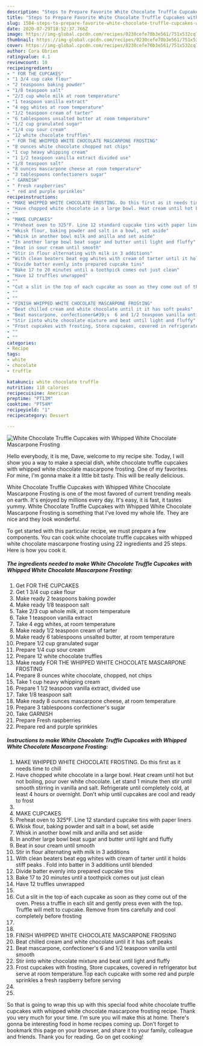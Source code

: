 ```yaml
---
description: "Steps to Prepare Favorite White Chocolate Truffle Cupcakes with Whipped White Chocolate Mascarpone Frosting"
title: "Steps to Prepare Favorite White Chocolate Truffle Cupcakes with Whipped White Chocolate Mascarpone Frosting"
slug: 1504-steps-to-prepare-favorite-white-chocolate-truffle-cupcakes-with-whipped-white-chocolate-mascarpone-frosting
date: 2020-07-29T18:52:37.766Z
image: https://img-global.cpcdn.com/recipes/0230cefe70b3e561/751x532cq70/white-chocolate-truffle-cupcakes-with-whipped-white-chocolate-mascarpone-frosting-recipe-main-photo.jpg
thumbnail: https://img-global.cpcdn.com/recipes/0230cefe70b3e561/751x532cq70/white-chocolate-truffle-cupcakes-with-whipped-white-chocolate-mascarpone-frosting-recipe-main-photo.jpg
cover: https://img-global.cpcdn.com/recipes/0230cefe70b3e561/751x532cq70/white-chocolate-truffle-cupcakes-with-whipped-white-chocolate-mascarpone-frosting-recipe-main-photo.jpg
author: Cora Obrien
ratingvalue: 4.1
reviewcount: 10
recipeingredient:
- " FOR THE CUPCAKES"
- "1 3/4 cup cake flour"
- "2 teaspoons baking powder"
- "1/8 teaspoon salt"
- "2/3 cup whole milk at room temperature"
- "1 teaspoon vanilla extract"
- "4 egg whites at room temperature"
- "1/2 teaspoon cream of tarter"
- "6 tablespoons unsalted butter at room temperature"
- "1/2 cup granulated sugar"
- "1/4 cup sour cream"
- "12 white chocolate truffles"
- " FOR THE WHIPPED WHITE CHOCOLATE MASCARPONE FROSTING"
- "8 ounces white chocolate chopped not chips"
- "1 cup heavy whipping cream"
- "1 1/2 teaspoon vanilla extract divided use"
- "1/8 teaspoon salt"
- "8 ounces mascarpone cheese at room temperature"
- "3 tablespoons confectioners sugar"
- " GARNISH"
- " Fresh raspberries"
- " red and purple sprinkles"
recipeinstructions:
- "MAKE WHIPPED WHITE CHOCOLATE FROSTING. Do this first as it needs time to chill"
- "Have chopped white chocolate in a large bowl. Heat cream until hot but not boiling, pour over white chocolate. Let stand 1 minute  then stir until smooth stirring in vanilla and salt.  Refrigerate until completely cold,  at least 4 hours or overnight. Don&#39;t whip until cupcakes are cool and ready to frost"
- ""
- "MAKE CUPCAKES"
- "Preheat oven to 325°F. Line 12 standard cupcake tins with paper liners"
- "Wkisk flour, baking powder and salt in a bowl, set aside"
- "Whisk in another bowl milk and anilla and set aside"
- "In another large bowl beat sugar and butter until light and fluffy"
- "Beat in sour cream until smooth"
- "Stir in flour alternating with milk in 3 additions"
- "With clean beaters beat egg whites with cream of tarter until it holds stiff peaks .  Fold into batter in 3 additions until blended"
- "Divide batter evenly into prepared cupcake tins"
- "Bake 17 to 20 minutes until a toothpick comes out just clean"
- "Have 12 truffles unwrapped"
- ""
- "Cut a slit in the top of each cupcake as soon as they come out of the oven. Press a truffle in each slit and gently press even with the top. Truffle will melt to cupcake. Remove from tins carefully and cool completely  before  frosting"
- ""
- ""
- "FINISH WHIPPED WHITE CHOCOLATE MASCARPONE FROStING"
- "Beat chilled cream and white chocolate until it it has soft peaks"
- "Beat mascarpone, confectioner&#39;s  6 and 1/2 teaspoon vanilla until smooth"
- "Stir iinto white chocolate mixture and beat until light and fluffy"
- "Frost cupcakes with frosting, Store cupcakes, covered in refrigerator but serve at room temperature.Top each cupcake with some red and purple sprinkles a fresh raspberry before serving"
- ""
- ""
categories:
- Recipe
tags:
- white
- chocolate
- truffle

katakunci: white chocolate truffle 
nutrition: 118 calories
recipecuisine: American
preptime: "PT13M"
cooktime: "PT54M"
recipeyield: "1"
recipecategory: Dessert

---
```



![White Chocolate Truffle Cupcakes with Whipped White Chocolate Mascarpone Frosting](https://img-global.cpcdn.com/recipes/0230cefe70b3e561/751x532cq70/white-chocolate-truffle-cupcakes-with-whipped-white-chocolate-mascarpone-frosting-recipe-main-photo.jpg)

Hello everybody, it is me, Dave, welcome to my recipe site. Today, I will show you a way to make a special dish, white chocolate truffle cupcakes with whipped white chocolate mascarpone frosting. One of my favorites. For mine, I'm gonna make it a little bit tasty. This will be really delicious.



White Chocolate Truffle Cupcakes with Whipped White Chocolate Mascarpone Frosting is one of the most favored of current trending meals on earth. It's enjoyed by millions every day. It's easy, it is fast, it tastes yummy. White Chocolate Truffle Cupcakes with Whipped White Chocolate Mascarpone Frosting is something that I've loved my whole life. They are nice and they look wonderful.


To get started with this particular recipe, we must prepare a few components. You can cook white chocolate truffle cupcakes with whipped white chocolate mascarpone frosting using 22 ingredients and 25 steps. Here is how you cook it.

<!--inarticleads1-->

##### The ingredients needed to make White Chocolate Truffle Cupcakes with Whipped White Chocolate Mascarpone Frosting:

1. Get  FOR THE CUPCAKES
1. Get 1 3/4 cup cake flour
1. Make ready 2 teaspoons baking powder
1. Make ready 1/8 teaspoon salt
1. Take 2/3 cup whole milk, at room temperature
1. Take 1 teaspoon vanilla extract
1. Take 4 egg whites, at room temperature
1. Make ready 1/2 teaspoon cream of tarter
1. Make ready 6 tablespoons unsalted butter, at room temperature
1. Prepare 1/2 cup granulated sugar
1. Prepare 1/4 cup sour cream
1. Prepare 12 white chocolate truffles
1. Make ready  FOR THE WHIPPED WHITE CHOCOLATE MASCARPONE FROSTING
1. Prepare 8 ounces white chocolate, chopped, not chips
1. Take 1 cup heavy whipping cream
1. Prepare 1 1/2 teaspoon vanilla extract, divided use
1. Take 1/8 teaspoon salt
1. Make ready 8 ounces mascarpone cheese, at room temperature
1. Prepare 3 tablespoons confectioner&#39;s sugar
1. Take  GARNISH
1. Prepare  Fresh raspberries
1. Prepare  red and purple sprinkles




<!--inarticleads2-->

##### Instructions to make White Chocolate Truffle Cupcakes with Whipped White Chocolate Mascarpone Frosting:

1. MAKE WHIPPED WHITE CHOCOLATE FROSTING. Do this first as it needs time to chill
1. Have chopped white chocolate in a large bowl. Heat cream until hot but not boiling, pour over white chocolate. Let stand 1 minute  then stir until smooth stirring in vanilla and salt.  Refrigerate until completely cold,  at least 4 hours or overnight. Don&#39;t whip until cupcakes are cool and ready to frost
1. 
1. MAKE CUPCAKES
1. Preheat oven to 325°F. Line 12 standard cupcake tins with paper liners
1. Wkisk flour, baking powder and salt in a bowl, set aside
1. Whisk in another bowl milk and anilla and set aside
1. In another large bowl beat sugar and butter until light and fluffy
1. Beat in sour cream until smooth
1. Stir in flour alternating with milk in 3 additions
1. With clean beaters beat egg whites with cream of tarter until it holds stiff peaks .  Fold into batter in 3 additions until blended
1. Divide batter evenly into prepared cupcake tins
1. Bake 17 to 20 minutes until a toothpick comes out just clean
1. Have 12 truffles unwrapped
1. 
1. Cut a slit in the top of each cupcake as soon as they come out of the oven. Press a truffle in each slit and gently press even with the top. Truffle will melt to cupcake. Remove from tins carefully and cool completely  before  frosting
1. 
1. 
1. FINISH WHIPPED WHITE CHOCOLATE MASCARPONE FROStING
1. Beat chilled cream and white chocolate until it it has soft peaks
1. Beat mascarpone, confectioner&#39;s  6 and 1/2 teaspoon vanilla until smooth
1. Stir iinto white chocolate mixture and beat until light and fluffy
1. Frost cupcakes with frosting, Store cupcakes, covered in refrigerator but serve at room temperature.Top each cupcake with some red and purple sprinkles a fresh raspberry before serving
1. 
1. 




So that is going to wrap this up with this special food white chocolate truffle cupcakes with whipped white chocolate mascarpone frosting recipe. Thank you very much for your time. I'm sure you will make this at home. There's gonna be interesting food in home recipes coming up. Don't forget to bookmark this page on your browser, and share it to your family, colleague and friends. Thank you for reading. Go on get cooking!
